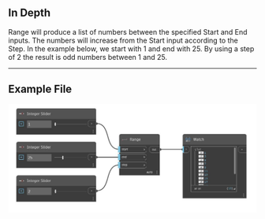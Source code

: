 ## In Depth
Range will produce a list of numbers between the specified Start and End inputs. The numbers will increase from the Start input according to the Step. In the example below, we start with 1 and end with 25. By using a step of 2 the result is odd numbers between 1 and 25.
___
## Example File

![Range](./CoreNodeModels.Range_img.jpg)

